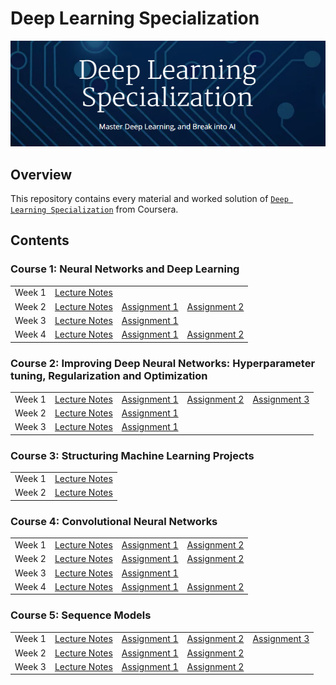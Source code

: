 # Deep Learning Specialization

![deep_learning_specialization](./course_image.png)
## Overview
This repository contains every material and worked solution of [`Deep Learning Specialization`](https://www.coursera.org/specializations/deep-learning) from Coursera.

## Contents

### Course 1: Neural Networks and Deep Learning

<table>
<tr>
    <td>Week 1</td>
    <td><a href="https://github.com/jihoon1990/Coursera_Deep_Learning/tree/master/Course_1_-_Neural_Networks_and_Deep_Learning/Week_1">Lecture Notes</a></td>
    <td></td>
    <td></td>
</tr>
<tr>
    <td>Week 2</td>
    <td><a href="https://github.com/jihoon1990/Coursera_Deep_Learning/tree/master/Course_1_-_Neural_Networks_and_Deep_Learning/Week_2">Lecture Notes</a></td>
    <td><a href="https://nbviewer.jupyter.org/github/jihoon1990/Coursera_Deep_Learning/blob/master/Course_1_-_Neural_Networks_and_Deep_Learning/Week_2/assignment/Python_Basics_with_Numpy_v3.ipynb">Assignment 1</a></td>
    <td><a href="https://nbviewer.jupyter.org/github/jihoon1990/Coursera_Deep_Learning/blob/master/Course_1_-_Neural_Networks_and_Deep_Learning/Week_2/assignment/Logistic_Regression_with_a_Neural_Network_Mindset_v3.ipynb">Assignment 2</a></td>
</tr>
<tr>
    <td>Week 3</td>
    <td><a href="https://github.com/jihoon1990/Coursera_Deep_Learning/tree/master/Course_1_-_Neural_Networks_and_Deep_Learning/Week_3">Lecture Notes</a></td>
    <td><a href="https://nbviewer.jupyter.org/github/jihoon1990/Coursera_Deep_Learning/blob/master/Course_1_-_Neural_Networks_and_Deep_Learning/Week_3/assignment/Planar_data_classification_with_one_hidden_layer_v3.ipynb">Assignment 1</a></td>
    <td></td>
</tr>
<tr>
    <td>Week 4</td>
    <td><a href="https://github.com/jihoon1990/Coursera_Deep_Learning/tree/master/Course_1_-_Neural_Networks_and_Deep_Learning/Week_4">Lecture Notes</a></td>
    <td><a href="https://nbviewer.jupyter.org/github/jihoon1990/Coursera_Deep_Learning/blob/master/Course_1_-_Neural_Networks_and_Deep_Learning/Week_4/assignment/Building_your_Deep_Neural_Network_-_Step_by_Step_v3.ipynb">Assignment 1</a></td>
    <td><a href="https://nbviewer.jupyter.org/github/jihoon1990/Coursera_Deep_Learning/blob/master/Course_1_-_Neural_Networks_and_Deep_Learning/Week_4/assignment/Deep_Neural_Network_-_Application_v3.ipynb">Assignment 2</a></td>
</tr>
</table>

### Course 2: Improving Deep Neural Networks: Hyperparameter tuning, Regularization and Optimization

<table>
<tr>
    <td>Week 1</td>
    <td><a href="https://github.com/jihoon1990/Coursera_Deep_Learning/tree/master/Course_2_-_Improving_Deep_Neural_Networks/Week_1">Lecture Notes</a></td>
    <td><a href="https://nbviewer.jupyter.org/github/jihoon1990/Coursera_Deep_Learning/blob/master/Course_2_-_Improving_Deep_Neural_Networks/Week_1/assignment/Initialization.ipynb">Assignment 1</a></td>
    <td><a href="https://nbviewer.jupyter.org/github/jihoon1990/Coursera_Deep_Learning/blob/master/Course_2_-_Improving_Deep_Neural_Networks/Week_1/assignment/Regularization.ipynb">Assignment 2</a></td>
    <td><a href="https://nbviewer.jupyter.org/github/jihoon1990/Coursera_Deep_Learning/blob/master/Course_2_-_Improving_Deep_Neural_Networks/Week_1/assignment/Gradient_Checking.ipynb">Assignment 3</a></td>
</tr>
<tr>
    <td>Week 2</td>
    <td><a href="https://github.com/jihoon1990/Coursera_Deep_Learning/tree/master/Course_2_-_Improving_Deep_Neural_Networks/Week_2">Lecture Notes</a></td>
    <td><a href="https://nbviewer.jupyter.org/github/jihoon1990/Coursera_Deep_Learning/blob/master/Course_2_-_Improving_Deep_Neural_Networks/Week_2/assignment/Optimization_methods.ipynb">Assignment 1</a></td>
</tr>
<tr>
    <td>Week 3</td>
    <td><a href="https://github.com/jihoon1990/Coursera_Deep_Learning/tree/master/Course_2_-_Improving_Deep_Neural_Networks/Week_3">Lecture Notes</a></td>
    <td><a href="https://nbviewer.jupyter.org/github/jihoon1990/Coursera_Deep_Learning/blob/master/Course_2_-_Improving_Deep_Neural_Networks/Week_3/assignment/Tensorflow_Tutorial.ipynb">Assignment 1</a></td>
</tr>
</table>

### Course 3: Structuring Machine Learning Projects

<table>
<tr>
<tr>
    <td>Week 1</td>
    <td><a href="https://github.com/jihoon1990/Coursera_Deep_Learning/tree/master/Course_3_-_Structuring_Machine_Learning_Projects/Week_1">Lecture Notes</a></td>
</tr>
</tr>
<tr>
    <td>Week 2</td>
    <td><a href="https://github.com/jihoon1990/Coursera_Deep_Learning/tree/master/Course_3_-_Structuring_Machine_Learning_Projects/Week_2">Lecture Notes</a></td>
</tr>
</table>

### Course 4: Convolutional Neural Networks

<table>
<tr>
    <td>Week 1</td>
    <td><a href="https://github.com/jihoon1990/Coursera_Deep_Learning/tree/master/Course_4_-_Convolutional_Neural_Networks/Week_1">Lecture Notes</a></td>
    <td><a href="http://nbviewer.jupyter.org/github/jihoon1990/Coursera_Deep_Learning/blob/master/Course_4_-_Convolutional_Neural_Networks/Week_1/assignment/Convolution_model_-_Step_by_Step_-_v2.ipynb">Assignment 1</a></td>
    <td><a href="https://github.com/jihoon1990/Coursera_Deep_Learning/blob/master/Course_4_-_Convolutional_Neural_Networks/Week_1/assignment/Convolution_model_-_Application_-_v1.ipynb">Assignment 2</a></td>
</tr>
<tr>
    <td>Week 2</td>
    <td><a href="https://github.com/jihoon1990/Coursera_Deep_Learning/tree/master/Course_4_-_Convolutional_Neural_Networks/Week_2">Lecture Notes</a></td>
    <td><a href="http://nbviewer.jupyter.org/github/jihoon1990/Coursera_Deep_Learning/blob/master/Course_4_-_Convolutional_Neural_Networks/Week_2/assignment/Residual_Networks_-_v2.ipynb">Assignment 1</a></td>
    <td><a href="http://nbviewer.jupyter.org/github/jihoon1990/Coursera_Deep_Learning/blob/master/Course_4_-_Convolutional_Neural_Networks/Week_2/assignment/Keras_-_Tutorial_-_Happy_House_v2.ipynb">Assignment 2</a></td>
</tr>
<tr>
    <td>Week 3</td>
    <td><a href="https://github.com/jihoon1990/Coursera_Deep_Learning/tree/master/Course_4_-_Convolutional_Neural_Networks/Week_3">Lecture Notes</a></td>
    <td><a href="http://nbviewer.jupyter.org/github/jihoon1990/Coursera_Deep_Learning/blob/master/Course_4_-_Convolutional_Neural_Networks/Week_3/assignment/Autonomous_driving_application_-_Car_detection_-_v1.ipynb">Assignment 1</a></td>
</tr>
<tr>
    <td>Week 4</td>
    <td><a href="https://github.com/jihoon1990/Coursera_Deep_Learning/tree/master/Course_4_-_Convolutional_Neural_Networks/Week_4">Lecture Notes</a></td>
    <td><a href="http://nbviewer.jupyter.org/github/jihoon1990/Coursera_Deep_Learning/blob/master/Course_4_-_Convolutional_Neural_Networks/Week_4/assignment/Art_Generation_with_Neural_Style_Transfer_-_v2.ipynb">Assignment 1</a></td>
    <td><a href="http://nbviewer.jupyter.org/github/jihoon1990/Coursera_Deep_Learning/blob/master/Course_4_-_Convolutional_Neural_Networks/Week_4/assignment/Face_Recognition_for_the_Happy_House_-_v3.ipynb">Assignment 2</a></td>
</tr>
</table>

### Course 5: Sequence Models

<table>
<tr>
    <td>Week 1</td>
    <td><a href="https://github.com/jihoon1990/Coursera_Deep_Learning/tree/master/Course_5_-_Sequence_Models/Week_1">Lecture Notes</a></td>
    <td><a href="http://nbviewer.jupyter.org/github/jihoon1990/Coursera_Deep_Learning/blob/master/Course_5_-_Sequence_Models/Week_1/assignment/Building_a_Recurrent_Neural_Network_-_Step_by_Step_-_v3.ipynb">Assignment 1</a></td>
    <td><a href="http://nbviewer.jupyter.org/github/jihoon1990/Coursera_Deep_Learning/blob/master/Course_5_-_Sequence_Models/Week_1/assignment/Dinosaurus_Island_-_Character_level_language_model_final_-_v3.ipynb">Assignment 2</a></td>
    <td><a href="http://nbviewer.jupyter.org/github/jihoon1990/Coursera_Deep_Learning/blob/master/Course_5_-_Sequence_Models/Week_1/assignment/Improvise_a_Jazz_Solo_with_an_LSTM_Network_-_v1.ipynb">Assignment 3</a></td>
</tr>
<tr>
    <td>Week 2</td>
    <td><a href="https://github.com/jihoon1990/Coursera_Deep_Learning/tree/master/Course_5_-_Sequence_Models/Week_2">Lecture Notes</a></td>
    <td><a href="http://nbviewer.jupyter.org/github/jihoon1990/Coursera_Deep_Learning/blob/master/Course_5_-_Sequence_Models/Week_2/assignment/Operations_on_word_vectors_-_v2.ipynb">Assignment 1</a></td>
    <td><a href="http://nbviewer.jupyter.org/github/jihoon1990/Coursera_Deep_Learning/blob/master/Course_5_-_Sequence_Models/Week_2/assignment/Emojify_-_v2.ipynb">Assignment 2</a></td>
</tr>
<tr>
    <td>Week 3</td>
    <td><a href="https://github.com/jihoon1990/Coursera_Deep_Learning/tree/master/Course_5_-_Sequence_Models/Week_3">Lecture Notes</a></td>
    <td><a href="http://nbviewer.jupyter.org/github/jihoon1990/Coursera_Deep_Learning/blob/master/Course_5_-_Sequence_Models/Week_3/assignment/Neural_machine_translation_with_attention_-_v3.ipynb">Assignment 1</a></td>
    <td><a href="https://github.com/jihoon1990/Coursera_Deep_Learning/blob/master/Course_5_-_Sequence_Models/Week_3/assignment/Trigger_word_detection_-_v1.ipynb">Assignment 2</a></td>
</tr>
</table>
